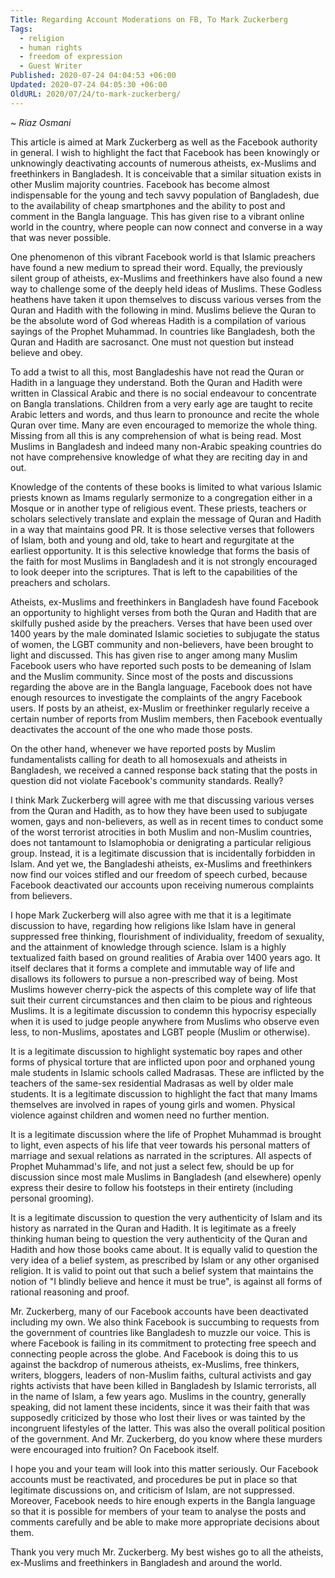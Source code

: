 ```yaml
---
Title: Regarding Account Moderations on FB, To Mark Zuckerberg
Tags:
  - religion
  - human rights
  - freedom of expression
  - Guest Writer
Published: 2020-07-24 04:04:53 +06:00
Updated: 2020-07-24 04:05:30 +06:00
OldURL: 2020/07/24/to-mark-zuckerberg/
---
```


~ *Riaz Osmani*

This article is aimed at Mark Zuckerberg as well as the Facebook authority in general. I wish to highlight the fact that Facebook has been knowingly or unknowingly deactivating accounts of numerous atheists, ex-Muslims and freethinkers in Bangladesh. It is conceivable that a similar situation exists in other Muslim majority countries. Facebook has become almost indispensable for the young and tech savvy population of Bangladesh, due to the availability of cheap smartphones and the ability to post and comment in the Bangla language. This has given rise to a vibrant online world in the country, where people can now connect and converse in a way that was never possible.

One phenomenon of this vibrant Facebook world is that Islamic preachers have found a new medium to spread their word. Equally, the previously silent group of atheists, ex-Muslims and freethinkers have also found a new way to challenge some of the deeply held ideas of Muslims. These Godless heathens have taken it upon themselves to discuss various verses from the Quran and Hadith with the following in mind. Muslims believe the Quran to be the absolute word of God whereas Hadith is a compilation of various sayings of the Prophet Muhammad. In countries like Bangladesh, both the Quran and Hadith are sacrosanct. One must not question but instead believe and obey.

To add a twist to all this, most Bangladeshis have not read the Quran or Hadith in a language they understand. Both the Quran and Hadith were written in Classical Arabic and there is no social endeavour to concentrate on Bangla translations. Children from a very early age are taught to recite Arabic letters and words, and thus learn to pronounce and recite the whole Quran over time. Many are even encouraged to memorize the whole thing. Missing from all this is any comprehension of what is being read. Most Muslims in Bangladesh and indeed many non-Arabic speaking countries do not have comprehensive knowledge of what they are reciting day in and out.

Knowledge of the contents of these books is limited to what various Islamic priests known as Imams regularly sermonize to a congregation either in a Mosque or in another type of religious event. These priests, teachers or scholars selectively translate and explain the message of Quran and Hadith in a way that maintains good PR. It is those selective verses that followers of Islam, both and young and old, take to heart and regurgitate at the earliest opportunity. It is this selective knowledge that forms the basis of the faith for most Muslims in Bangladesh and it is not strongly encouraged to look deeper into the scriptures. That is left to the capabilities of the preachers and scholars.

Atheists, ex-Muslims and freethinkers in Bangladesh have found Facebook an opportunity to highlight verses from both the Quran and Hadith that are skilfully pushed aside by the preachers. Verses that have been used over 1400 years by the male dominated Islamic societies to subjugate the status of women, the LGBT community and non-believers, have been brought to light and discussed. This has given rise to anger among many Muslim Facebook users who have reported such posts to be demeaning of Islam and the Muslim community. Since most of the posts and discussions regarding the above are in the Bangla language, Facebook does not have enough resources to investigate the complaints of the angry Facebook users. If posts by an atheist, ex-Muslim or freethinker regularly receive a certain number of reports from Muslim members, then Facebook eventually deactivates the account of the one who made those posts.

On the other hand, whenever we have reported posts by Muslim fundamentalists calling for death to all homosexuals and atheists in Bangladesh, we received a canned response back stating that the posts in question did not violate Facebook's community standards. Really?

I think Mark Zuckerberg will agree with me that discussing various verses from the Quran and Hadith, as to how they have been used to subjugate women, gays and non-believers, as well as in recent times to conduct some of the worst terrorist atrocities in both Muslim and non-Muslim countries, does not tantamount to Islamophobia or denigrating a particular religious group. Instead, it is a legitimate discussion that is incidentally forbidden in Islam. And yet we, the Bangladeshi atheists, ex-Muslims and freethinkers now find our voices stifled and our freedom of speech curbed, because Facebook deactivated our accounts upon receiving numerous complaints from believers.

I hope Mark Zuckerberg will also agree with me that it is a legitimate discussion to have, regarding how religions like Islam have in general suppressed free thinking, flourishment of individuality, freedom of sexuality, and the attainment of knowledge through science. Islam is a highly textualized faith based on ground realities of Arabia over 1400 years ago. It itself declares that it forms a complete and immutable way of life and disallows its followers to pursue a non-prescribed way of being. Most Muslims however cherry-pick the aspects of this complete way of life that suit their current circumstances and then claim to be pious and righteous Muslims. It is a legitimate discussion to condemn this hypocrisy especially when it is used to judge people anywhere from Muslims who observe even less, to non-Muslims, apostates and LGBT people (Muslim or otherwise).

It is a legitimate discussion to highlight systematic boy rapes and other forms of physical torture that are inflicted upon poor and orphaned young male students in Islamic schools called Madrasas. These are inflicted by the teachers of the same-sex residential Madrasas as well by older male students. It is a legitimate discussion to highlight the fact that many Imams themselves are involved in rapes of young girls and women. Physical violence against children and women need no further mention.

It is a legitimate discussion where the life of Prophet Muhammad is brought to light, even aspects of his life that veer towards his personal matters of marriage and sexual relations as narrated in the scriptures. All aspects of Prophet Muhammad's life, and not just a select few, should be up for discussion since most male Muslims in Bangladesh (and elsewhere) openly express their desire to follow his footsteps in their entirety (including personal grooming).

It is a legitimate discussion to question the very authenticity of Islam and its history as narrated in the Quran and Hadith. It is legitimate as a freely thinking human being to question the very authenticity of the Quran and Hadith and how those books came about. It is equally valid to question the very idea of a belief system, as prescribed by Islam or any other organised religion. It is valid to point out that such a belief system that maintains the notion of "I blindly believe and hence it must be true", is against all forms of rational reasoning and proof.

Mr. Zuckerberg, many of our Facebook accounts have been deactivated including my own. We also think Facebook is succumbing to requests from the government of countries like Bangladesh to muzzle our voice. This is where Facebook is failing in its commitment to protecting free speech and connecting people across the globe. And Facebook is doing this to us against the backdrop of numerous atheists, ex-Muslims, free thinkers, writers, bloggers, leaders of non-Muslim faiths, cultural activists and gay rights activists that have been killed in Bangladesh by Islamic terrorists, all in the name of Islam, a few years ago. Muslims in the country, generally speaking, did not lament these incidents, since it was their faith that was supposedly criticized by those who lost their lives or was tainted by the incongruent lifestyles of the latter. This was also the overall political position of the government. And Mr. Zuckerberg, do you know where these murders were encouraged into fruition? On Facebook itself.

I hope you and your team will look into this matter seriously. Our Facebook accounts must be reactivated, and procedures be put in place so that legitimate discussions on, and criticism of Islam, are not suppressed. Moreover, Facebook needs to hire enough experts in the Bangla language so that it is possible for members of your team to analyse the posts and comments carefully and be able to make more appropriate decisions about them.

Thank you very much Mr. Zuckerberg. My best wishes go to all the atheists, ex-Muslims and freethinkers in Bangladesh and around the world.
